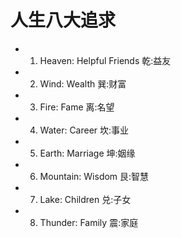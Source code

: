 # 人生八大追求

- 1. Heaven: Helpful Friends 乾:益友 
- 2. Wind: Wealth 巽:财富 
- 3. Fire: Fame 离:名望 
- 4. Water: Career 坎:事业 
- 5. Earth: Marriage 坤:姻缘 
- 6. Mountain: Wisdom 艮:智慧 
- 7. Lake: Children 兑:子女 
- 8. Thunder: Family 震:家庭